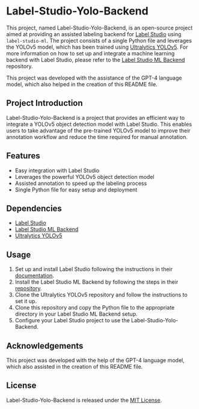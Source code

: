 # Label-Studio-Yolo-Backend

This project, named Label-Studio-Yolo-Backend, is an open-source project aimed at providing an assisted labeling backend for [Label Studio](https://labelstud.io/) using `label-studio-ml`. The project consists of a single Python file and leverages the YOLOv5 model, which has been trained using [Ultralytics YOLOv5](https://github.com/ultralytics/yolov5). For more information on how to set up and integrate a machine learning backend with Label Studio, please refer to the [Label Studio ML Backend](https://github.com/heartexlabs/label-studio-ml-backend) repository.

This project was developed with the assistance of the GPT-4 language model, which also helped in the creation of this README file.

## Project Introduction

Label-Studio-Yolo-Backend is a project that provides an efficient way to integrate a YOLOv5 object detection model with Label Studio. This enables users to take advantage of the pre-trained YOLOv5 model to improve their annotation workflow and reduce the time required for manual annotation.

## Features

- Easy integration with Label Studio
- Leverages the powerful YOLOv5 object detection model
- Assisted annotation to speed up the labeling process
- Single Python file for easy setup and deployment

## Dependencies

- [Label Studio](https://labelstud.io/)
- [Label Studio ML Backend](https://github.com/heartexlabs/label-studio-ml-backend)
- [Ultralytics YOLOv5](https://github.com/ultralytics/yolov5)

## Usage

1. Set up and install Label Studio following the instructions in their [documentation](https://labelstud.io/guide/install.html).
2. Install the Label Studio ML Backend by following the steps in their [repository](https://github.com/heartexlabs/label-studio-ml-backend).
3. Clone the Ultralytics YOLOv5 repository and follow the instructions to set it up.
4. Clone this repository and copy the Python file to the appropriate directory in your Label Studio ML Backend setup.
5. Configure your Label Studio project to use the Label-Studio-Yolo-Backend.

## Acknowledgements

This project was developed with the help of the GPT-4 language model, which also assisted in the creation of this README file.

## License

Label-Studio-Yolo-Backend is released under the [MIT License](https://opensource.org/licenses/MIT).
